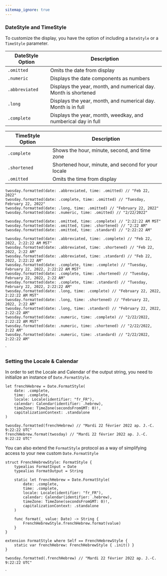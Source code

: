 ```yaml
---
sitemap_ignore: true
---
```

### DateStyle and TimeStyle

To customize the display, you have the option of including a `DateStyle` or a `TimeStyle` parameter.

| DateStyle Option | Description                                                     |
| ---------------- | --------------------------------------------------------------- |
| `.omitted`       | Omits the date from display                                     |
| `.numeric`       | Displays the date components as numbers                         |
| `.abbreviated`   | Displays the year, month, and numerical day. Month is shortened |
| `.long`          | Displays the year, month, and numerical day. Month is in full   | 
| `.complete`      | Displays the year, month, weedkay, and numberical day in full   |

| TimeStyle Option | Description                                        |
| ---------------- | -------------------------------------------------- |
| `.complete`      | Shows the hour, minute, second, and time zone      |
| `.shortened`     | Shortened hour, minute, and second for your locale |
| `.omitted`       | Omits the time from display                        | 

<pre class="splash"><code>twosday.<span class="call">formatted</span>(date: .<span class="dotAccess">abbreviated</span>, time: .<span class="dotAccess">omitted</span>) <span class="comment">// "Feb 22, 2022"</span>
twosday.<span class="call">formatted</span>(date: .<span class="dotAccess">complete</span>, time: .<span class="dotAccess">omitted</span>) <span class="comment">// "Tuesday, February 22, 2022"</span>
twosday.<span class="call">formatted</span>(date: .<span class="dotAccess">long</span>, time: .<span class="dotAccess">omitted</span>) <span class="comment">// "February 22, 2022"</span>
twosday.<span class="call">formatted</span>(date: .<span class="dotAccess">numeric</span>, time: .<span class="dotAccess">omitted</span>) <span class="comment">// "2/22/2022"</span>

twosday.<span class="call">formatted</span>(date: .<span class="dotAccess">omitted</span>, time: .<span class="dotAccess">complete</span>) <span class="comment">// "2:22:22 AM MST"</span>
twosday.<span class="call">formatted</span>(date: .<span class="dotAccess">omitted</span>, time: .<span class="dotAccess">shortened</span>) <span class="comment">// "2:22 AM"</span>
twosday.<span class="call">formatted</span>(date: .<span class="dotAccess">omitted</span>, time: .<span class="dotAccess">standard</span>) <span class="comment">// "2:22:22 AM"</span>

twosday.<span class="call">formatted</span>(date: .<span class="dotAccess">abbreviated</span>, time: .<span class="dotAccess">complete</span>) <span class="comment">// "Feb 22, 2022, 2:22:22 AM MST"</span>
twosday.<span class="call">formatted</span>(date: .<span class="dotAccess">abbreviated</span>, time: .<span class="dotAccess">shortened</span>) <span class="comment">// "Feb 22, 2022, 2:22 AM"</span>
twosday.<span class="call">formatted</span>(date: .<span class="dotAccess">abbreviated</span>, time: .<span class="dotAccess">standard</span>) <span class="comment">// "Feb 22, 2022, 2:22:22 AM"</span>
twosday.<span class="call">formatted</span>(date: .<span class="dotAccess">complete</span>, time: .<span class="dotAccess">complete</span>) <span class="comment">// "Tuesday, February 22, 2022, 2:22:22 AM MST"</span>
twosday.<span class="call">formatted</span>(date: .<span class="dotAccess">complete</span>, time: .<span class="dotAccess">shortened</span>) <span class="comment">// "Tuesday, February 22, 2022, 2:22 AM"</span>
twosday.<span class="call">formatted</span>(date: .<span class="dotAccess">complete</span>, time: .<span class="dotAccess">standard</span>) <span class="comment">// "Tuesday, February 22, 2022, 2:22:22 AM"</span>
twosday.<span class="call">formatted</span>(date: .<span class="dotAccess">long</span>, time: .<span class="dotAccess">complete</span>) <span class="comment">// "February 22, 2022, 2:22:22 AM MST"</span>
twosday.<span class="call">formatted</span>(date: .<span class="dotAccess">long</span>, time: .<span class="dotAccess">shortened</span>) <span class="comment">// "February 22, 2022, 2:22 AM"</span>
twosday.<span class="call">formatted</span>(date: .<span class="dotAccess">long</span>, time: .<span class="dotAccess">standard</span>) <span class="comment">// "February 22, 2022, 2:22:22 AM"</span>
twosday.<span class="call">formatted</span>(date: .<span class="dotAccess">numeric</span>, time: .<span class="dotAccess">complete</span>) <span class="comment">// "2/22/2022, 2:22:22 AM MST"</span>
twosday.<span class="call">formatted</span>(date: .<span class="dotAccess">numeric</span>, time: .<span class="dotAccess">shortened</span>) <span class="comment">// "2/22/2022, 2:22 AM"</span>
twosday.<span class="call">formatted</span>(date: .<span class="dotAccess">numeric</span>, time: .<span class="dotAccess">standard</span>) <span class="comment">// "2/22/2022, 2:22:22 AM"</span></code></pre>`

### Setting the Locale & Calendar

In order to set the Locale and Calendar of the output string, you need to initialize an instance of `Date.FormatStyle`.

<pre class="splash"><code><span class="keyword">let</span> frenchHebrew = <span class="type">Date</span>.<span class="type">FormatStyle</span>(
    date: .<span class="dotAccess">complete</span>,
    time: .<span class="dotAccess">complete</span>,
    locale: <span class="type">Locale</span>(identifier: <span class="string">"fr_FR"</span>),
    calendar: <span class="type">Calendar</span>(identifier: .<span class="dotAccess">hebrew</span>),
    timeZone: <span class="type">TimeZone</span>(secondsFromGMT: <span class="number">0</span>)!,
    capitalizationContext: .<span class="dotAccess">standalone</span>
)

twosday.<span class="call">formatted</span>(frenchHebrew) <span class="comment">// "Mardi 22 février 2022 ap. J.-C. 9:22:22 UTC"</span>
frenchHebrew.<span class="call">format</span>(twosday) <span class="comment">// "Mardi 22 février 2022 ap. J.-C. 9:22:22 UTC"</span></code></pre>

You can also extend the `FormatStyle` protocol as a way of simplifying access to your new custom `Date.FormatStyle`

<pre class="splash"><code><span class="keyword">struct</span> FrenchHebrewStyle: <span class="type">FormatStyle</span> {
    <span class="keyword">typealias</span> FormatInput = <span class="type">Date</span>
    <span class="keyword">typealias</span> FormatOutput = <span class="type">String</span>

    <span class="keyword">static let</span> frenchHebrew = <span class="type">Date</span>.<span class="type">FormatStyle</span>(
        date: .<span class="dotAccess">complete</span>,
        time: .<span class="dotAccess">complete</span>,
        locale: <span class="type">Locale</span>(identifier: <span class="string">"fr_FR"</span>),
        calendar: <span class="type">Calendar</span>(identifier: .<span class="dotAccess">hebrew</span>),
        timeZone: <span class="type">TimeZone</span>(secondsFromGMT: <span class="number">0</span>)!,
        capitalizationContext: .<span class="dotAccess">standalone</span>
    )

    <span class="keyword">func</span> format(<span class="keyword">_</span> value: <span class="type">Date</span>) -&gt; <span class="type">String</span> {
        <span class="type">FrenchHebrewStyle</span>.<span class="property">frenchHebrew</span>.<span class="call">format</span>(value)
    }
}

<span class="keyword">extension</span> <span class="type">FormatStyle</span> <span class="keyword">where</span> <span class="type">Self</span> == <span class="type">FrenchHebrewStyle</span> {
    <span class="keyword">static var</span> frenchHebrew: <span class="type">FrenchHebrewStyle</span> { .<span class="keyword">init</span>() }
}

twosday.<span class="call">formatted</span>(.<span class="dotAccess">frenchHebrew</span>) <span class="comment">// "Mardi 22 février 2022 ap. J.-C. 9:22:22 UTC"</span></code></pre>`
